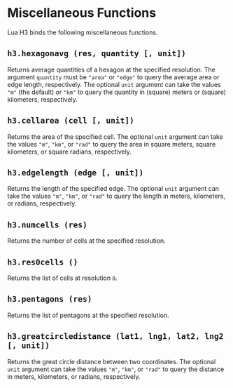# Miscellaneous Functions

Lua H3 binds the following miscellaneous functions.


## `h3.hexagonavg (res, quantity [, unit])`

Returns average quantities of a hexagon at the specified resolution. The argument `quantity`
must be `"area"` or `"edge"` to query the average area or edge length, respectively. The
optional `unit` argument can take the values `"m"` (the default) or `"km"` to query the quantity
in (square) meters or (square) kilometers, respectively.


## `h3.cellarea (cell [, unit])`

Returns the area of the specified cell. The optional `unit` argument can take the values `"m"`,
`"km"`, or `"rad"` to query the area in square meters, square kilometers, or square radians,
respectively.


## `h3.edgelength (edge [, unit])`

Returns the length of the specified edge. The optional `unit` argument can take the values `"m"`,
`"km"`, or `"rad"` to query the length in meters, kilometers, or radians, respectively.


## `h3.numcells (res)`

Returns the number of cells at the specified resolution.


## `h3.res0cells ()`

Returns the list of cells at resolution `0`.


## `h3.pentagons (res)`

Returns the list of pentagons at the specified resolution.


## `h3.greatcircledistance (lat1, lng1, lat2, lng2 [, unit])`

Returns the great circle distance between two coordinates. The optional `unit` argument can take
the values `"m"`, `"km"`, or `"rad"` to query the distance in meters, kilometers, or radians,
respectively.
